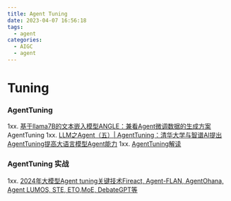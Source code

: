 ```yaml
---
title: Agent Tuning
date: 2023-04-07 16:56:18
tags:
  - agent
categories:
  - AIGC  
  - agent
---
```


<p></p>
<!-- more -->


# Tuning
### AgentTuning
1xx. [基于llama7B的文本嵌入模型ANGLE：兼看Agent微调数据的生成方案](https://mp.weixin.qq.com/s?__biz=MzAxMjc3MjkyMg==&mid=2648404626&idx=1&sn=da5ac106548dd30f14a57a5ce4d90f08)  AgentTuning
1xx. [LLM之Agent（五）| AgentTuning：清华大学与智谱AI提出AgentTuning提高大语言模型Agent能力](https://zhuanlan.zhihu.com/p/671295938)
1xx. [AgentTuning解读](https://zhuanlan.zhihu.com/p/663362992?utm_id=0)

### AgentTuning 实战
1xx. [2024年大模型Agent tuning关键技术Fireact, Agent-FLAN, AgentOhana, Agent LUMOS, STE, ETO,MoE, DebateGPT等](https://zhuanlan.zhihu.com/p/690012170)



